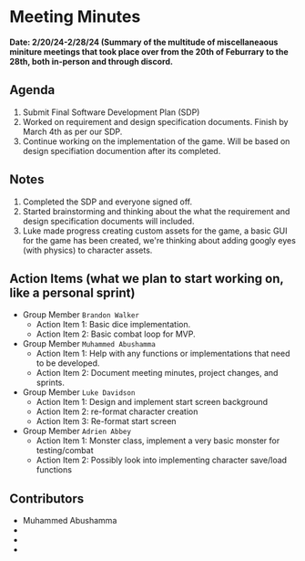 # Meeting Minutes
**Date: 2/20/24-2/28/24 (Summary of the multitude of miscellaneaous miniture meetings that took place over from the 20th of Feburrary to the 28th, both in-person and through discord.**


## Agenda
1. Submit Final Software Development Plan (SDP)
2. Worked on requirement and design specification documents. Finish by March 4th as per our SDP.
4. Continue working on the implementation of the game. Will be based on design specifiation documention after its completed.


## Notes
1. Completed the SDP and everyone signed off.
2. Started brainstorming and thinking about the what the requirement and design specification documents will included.
3. Luke made progress creating custom assets for the game, a basic GUI for the game has been created, we're thinking about adding googly eyes (with physics) to character assets.   

## Action Items (what we plan to start working on, like a personal sprint) 
* Group Member `Brandon Walker`
    * Action Item 1: Basic dice implementation.
    * Action Item 2: Basic combat loop for MVP.
* Group Member `Muhammed Abushamma`
    * Action Item 1: Help with any functions or implementations that need to be developed.
    * Action Item 2: Document meeting minutes, project changes, and sprints.
* Group Member `Luke Davidson`
    * Action Item 1: Design and implement start screen background
    * Action Item 2: re-format character creation
    * Action Item 3: Re-format start screen
* Group Member `Adrien Abbey`
    * Action Item 1: Monster class, implement a very basic monster for testing/combat
    * Action Item 2: Possibly look into implementing character save/load functions

## Contributors
* Muhammed Abushamma
*
*
*
